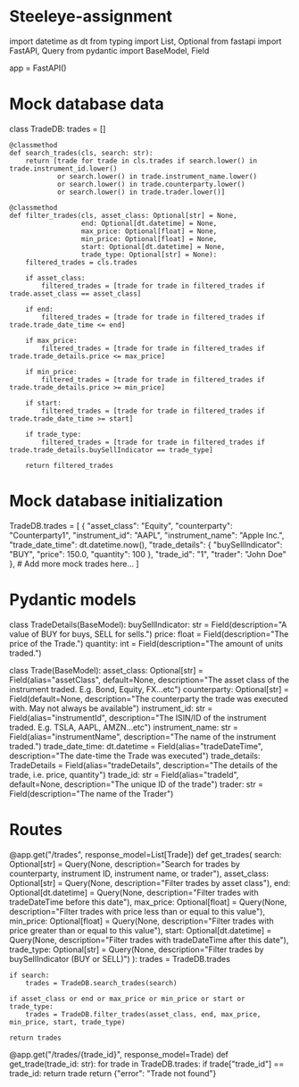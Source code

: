 # Steeleye-assignment

import datetime as dt
from typing import List, Optional
from fastapi import FastAPI, Query
from pydantic import BaseModel, Field

app = FastAPI()

# Mock database data
class TradeDB:
    trades = []

    @classmethod
    def search_trades(cls, search: str):
        return [trade for trade in cls.trades if search.lower() in trade.instrument_id.lower()
                or search.lower() in trade.instrument_name.lower()
                or search.lower() in trade.counterparty.lower()
                or search.lower() in trade.trader.lower()]

    @classmethod
    def filter_trades(cls, asset_class: Optional[str] = None,
                      end: Optional[dt.datetime] = None,
                      max_price: Optional[float] = None,
                      min_price: Optional[float] = None,
                      start: Optional[dt.datetime] = None,
                      trade_type: Optional[str] = None):
        filtered_trades = cls.trades

        if asset_class:
            filtered_trades = [trade for trade in filtered_trades if trade.asset_class == asset_class]

        if end:
            filtered_trades = [trade for trade in filtered_trades if trade.trade_date_time <= end]

        if max_price:
            filtered_trades = [trade for trade in filtered_trades if trade.trade_details.price <= max_price]

        if min_price:
            filtered_trades = [trade for trade in filtered_trades if trade.trade_details.price >= min_price]

        if start:
            filtered_trades = [trade for trade in filtered_trades if trade.trade_date_time >= start]

        if trade_type:
            filtered_trades = [trade for trade in filtered_trades if trade.trade_details.buySellIndicator == trade_type]

        return filtered_trades

# Mock database initialization
TradeDB.trades = [
    {
        "asset_class": "Equity",
        "counterparty": "Counterparty1",
        "instrument_id": "AAPL",
        "instrument_name": "Apple Inc.",
        "trade_date_time": dt.datetime.now(),
        "trade_details": {
            "buySellIndicator": "BUY",
            "price": 150.0,
            "quantity": 100
        },
        "trade_id": "1",
        "trader": "John Doe"
    },
    # Add more mock trades here...
]

# Pydantic models
class TradeDetails(BaseModel):
    buySellIndicator: str = Field(description="A value of BUY for buys, SELL for sells.")
    price: float = Field(description="The price of the Trade.")
    quantity: int = Field(description="The amount of units traded.")


class Trade(BaseModel):
    asset_class: Optional[str] = Field(alias="assetClass", default=None, description="The asset class of the instrument traded. E.g. Bond, Equity, FX...etc")
    counterparty: Optional[str] = Field(default=None, description="The counterparty the trade was executed with. May not always be available")
    instrument_id: str = Field(alias="instrumentId", description="The ISIN/ID of the instrument traded. E.g. TSLA, AAPL, AMZN...etc")
    instrument_name: str = Field(alias="instrumentName", description="The name of the instrument traded.")
    trade_date_time: dt.datetime = Field(alias="tradeDateTime", description="The date-time the Trade was executed")
    trade_details: TradeDetails = Field(alias="tradeDetails", description="The details of the trade, i.e. price, quantity")
    trade_id: str = Field(alias="tradeId", default=None, description="The unique ID of the trade")
    trader: str = Field(description="The name of the Trader")


# Routes
@app.get("/trades", response_model=List[Trade])
def get_trades(
    search: Optional[str] = Query(None, description="Search for trades by counterparty, instrument ID, instrument name, or trader"),
    asset_class: Optional[str] = Query(None, description="Filter trades by asset class"),
    end: Optional[dt.datetime] = Query(None, description="Filter trades with tradeDateTime before this date"),
    max_price: Optional[float] = Query(None, description="Filter trades with price less than or equal to this value"),
    min_price: Optional[float] = Query(None, description="Filter trades with price greater than or equal to this value"),
    start: Optional[dt.datetime] = Query(None, description="Filter trades with tradeDateTime after this date"),
    trade_type: Optional[str] = Query(None, description="Filter trades by buySellIndicator (BUY or SELL)")
):
    trades = TradeDB.trades

    if search:
        trades = TradeDB.search_trades(search)

    if asset_class or end or max_price or min_price or start or trade_type:
        trades = TradeDB.filter_trades(asset_class, end, max_price, min_price, start, trade_type)

    return trades

@app.get("/trades/{trade_id}", response_model=Trade)
def get_trade(trade_id: str):
    for trade in TradeDB.trades:
        if trade["trade_id"] == trade_id:
            return trade
    return {"error": "Trade not found"}

